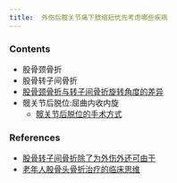 ```yaml
---
title:  外伤后髋关节痛下肢缩短优先考虑哪些疾病
--- 
```


### Contents
- 股骨颈骨折
- 股骨转子间骨折
- [股骨颈骨折与转子间骨折旋转角度的差异](/股骨颈骨折与转子间骨折旋转角度的差异)
- 髋关节后脱位:屈曲内收内旋
  - [髋关节后脱位的手术方式](/髋关节后脱位的手术方式)

### References
- [股骨转子间骨折除了为外伤外还可由于](/股骨转子间骨折除了为外伤外还可由于)
- [老年人股骨头骨折治疗的临床思维](/老年人股骨头骨折治疗的临床思维)
